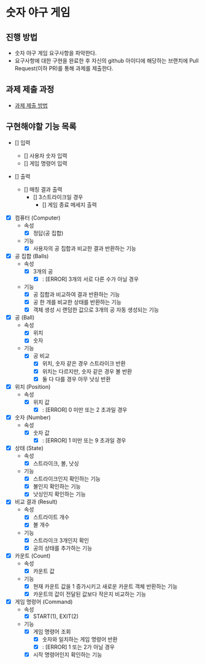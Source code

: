 # 숫자 야구 게임

## 진행 방법

* 숫자 야구 게임 요구사항을 파악한다.
* 요구사항에 대한 구현을 완료한 후 자신의 github 아이디에 해당하는 브랜치에 Pull Request(이하 PR)를 통해 과제를 제출한다.

## 과제 제출 과정

* [과제 제출 방법](https://github.com/next-step/nextstep-docs/tree/master/precourse)

## 구현해야할 기능 목록

- [] 입력
    - [] 사용자 숫자 입력
    - [] 게임 명령어 입력

- [] 출력
    - [] 매칭 결과 출력
        - [] 3스트라이크일 경우
            - [] 게임 종료 메세지 출력

- [x] 컴퓨터 (Computer)
    - 속성
        - [x] 정답(공 집합)
    - 기능
        - [x] 사용자의 공 집합과 비교한 결과 반환하는 기능

- [x] 공 집합 (Balls)
    - 속성
        - [x] 3개의 공
            - [x] : [ERROR] 3개의 서로 다른 수가 아닐 경우
    - 기능
        - [x] 공 집합과 비교하여 결과 반환하는 기능
        - [x] 공 한 개를 비교한 상태를 반환하는 기능
        - [x] 객체 생성 시 랜덤한 값으로 3개의 공 자동 생성되는 기능

- [x] 공 (Ball)
    - 속성
        - [x] 위치
        - [x] 숫자
    - 기능
        - [x] 공 비교
            - [x] 위치, 숫자 같은 경우 스트라이크 반환
            - [x] 위치는 다르지만, 숫자 같은 경우 볼 반환
            - [x] 둘 다 다를 경우 아무 낫싱 반환

- [x] 위치 (Position)
    - 속성
        - [x] 위치 값
            - [x] : [ERROR] 0 미만 또는 2 초과일 경우

- [x] 숫자 (Number)
    - 속성
        - [x] 숫자 값
            - [x] : [ERROR] 1 미만 또는 9 초과일 경우

- [x] 상태 (State)
    - 속성
        - [x] 스트라이크, 볼, 낫싱
    - 기능
        - [x] 스트라이크인지 확인하는 기능
        - [x] 볼인지 확인하는 기능
        - [x] 낫싱인지 확인하는 기능

- [x] 비교 결과 (Result)
    - 속성
        - [x] 스트라이트 개수
        - [x] 볼 개수
    - 기능
        - [x] 스트라이크 3개인지 확인
        - [x] 공의 상태를 추가하는 기능

- [x] 카운트 (Count)
    - 속성
        - [x] 카운트 값
    - 기능
        - [x] 현재 카운트 값을 1 증가시키고 새로운 카운트 객체 반환하는 기능
        - [x] 카운트의 값이 전달된 값보다 작은지 비교하는 기능

- [x] 게임 명령어 (Command)
    - 속성
        - [x] START(1), EXIT(2)

    - 기능
        - [x] 게임 명령어 조회
            - [x] 숫자와 일치하는 게임 명령어 반환
            - [x] : [ERROR] 1 또는 2가 아닐 경우
        - [x] 시작 명령어인지 확인하는 기능
